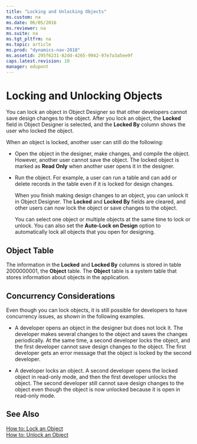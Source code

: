 ```yaml
---
title: "Locking and Unlocking Objects"
ms.custom: na
ms.date: 06/05/2016
ms.reviewer: na
ms.suite: na
ms.tgt_pltfrm: na
ms.topic: article
ms.prod: "dynamics-nav-2018"
ms.assetid: 295f6231-82dd-4265-9942-97e7a3a5ee9f
caps.latest.revision: 10
manager: edupont
---
```

# Locking and Unlocking Objects
You can lock an object in Object Designer so that other developers cannot save design changes to the object. After you lock an object, the **Locked** field in Object Designer is selected, and the **Locked By** column shows the user who locked the object.  
  
 When an object is locked, another user can still do the following:  
  
- Open the object in the designer, make changes, and compile the object. However, another user cannot save the object. The locked object is marked as **Read Only** when another user opens it in the designer.  
  
- Run the object. For example, a user can run a table and can add or delete records in the table even if it is locked for design changes.  
  
  When you finish making design changes to an object, you can unlock it in Object Designer. The **Locked** and **Locked By** fields are cleared, and other users can now lock the object or save changes to the object.  
  
  You can select one object or multiple objects at the same time to lock or unlock. You can also set the **Auto-Lock on Design** option to automatically lock all objects that you open for designing.  
  
## Object Table  
 The information in the **Locked** and **Locked By** columns is stored in table 2000000001, the **Object** table. The **Object** table is a system table that stores information about objects in the application.  
  
## Concurrency Considerations  
 Even though you can lock objects, it is still possible for developers to have concurrency issues, as shown in the following examples.  
  
-   A developer opens an object in the designer but does not lock it. The developer makes several changes to the object and saves the changes periodically. At the same time, a second developer locks the object, and the first developer cannot save design changes to the object. The first developer gets an error message that the object is locked by the second developer.  
  
-   A developer locks an object. A second developer opens the locked object in read-only mode, and then the first developer unlocks the object. The second developer still cannot save design changes to the object even though the object is now unlocked because it is open in read-only mode.  
  
## See Also  
 [How to: Lock an Object](How-to--Lock-an-Object.md)   
 [How to: Unlock an Object](How-to--Unlock-an-Object.md)